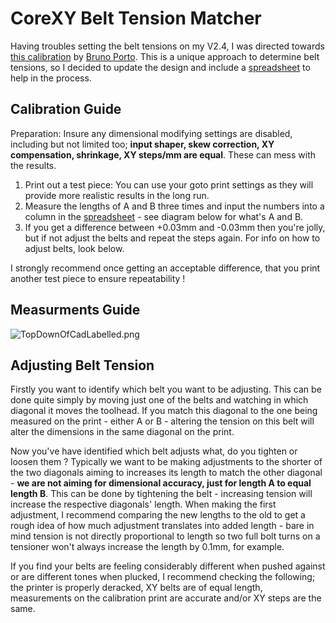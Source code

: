 # CoreXY Belt Tension Matcher #

  Having troubles setting the belt tensions on my V2.4, I was directed towards [this calibration](https://www.thingiverse.com/thing:3306430) by [Bruno Porto](https://www.thingiverse.com/brunofporto/designs). This is a unique approach to determine belt tensions, so I decided to update the design and include a [spreadsheet](https://docs.google.com/spreadsheets/d/1BWog34xtos486wBbUxp6j-8tu1slfoWe9iSom6ZJ-I0/edit?usp=sharing) to help in the process.
 
## Calibration Guide ##

 Preparation: Insure any dimensional modifying settings are disabled, including but not limited too; **input shaper, skew correction, XY compensation, shrinkage, XY steps/mm are equal**. These can mess with the results.

1. Print out a test piece: You can use your goto print settings as they will provide more realistic results in the long run.
2. Measure the lengths of A and B three times and input the numbers into a column in the [spreadsheet](https://docs.google.com/spreadsheets/d/1BWog34xtos486wBbUxp6j-8tu1slfoWe9iSom6ZJ-I0/edit?usp=sharing) - see diagram below for what's A and B.
3. If you get a difference between +0.03mm and -0.03mm then you're jolly, but if not adjust the belts and repeat the steps again. For info on how to adjust belts, look below.

I strongly recommend once getting an acceptable difference, that you print another test piece to ensure repeatability !

## Measurments Guide ##

![TopDownOfCadLabelled.png](https://github.com/Alexander-T-Moss/VoronUsers/blob/master/printer_mods/AlexanderT-Moss/Belt-Tension-Matcher/Images/TopDownOfCadLabelled.png)
 
## Adjusting Belt Tension ##

Firstly you want to identify which belt you want to be adjusting. This can be done quite simply by moving just one of the belts and watching in which diagonal it moves the toolhead. If you match this diagonal to the one being measured on the print - either A or B -  altering the tension on this belt will alter the dimensions in the same diagonal on the print.

Now you've have identified which belt adjusts what, do you tighten or loosen them ? Typically we want to be making adjustments to the shorter of the two diagonals aiming to increases its length to match the other diagonal - **we are not aiming for dimensional accuracy, just for length A to equal length B**. This can be done by tightening the belt - increasing tension will increase the respective diagonals' length. When making the first adjustment, I recommend comparing the new lengths to the old to get a rough idea of how much adjustment translates into added length - bare in mind tension is not directly proportional to length so two full bolt turns on a tensioner won't always increase the length by 0.1mm, for example. 

If you find your belts are feeling considerably different when pushed against or are different tones when plucked, I recommend checking the following; the printer is properly deracked, XY belts are of equal length, measurements on the calibration print are accurate and/or XY steps are the same.
